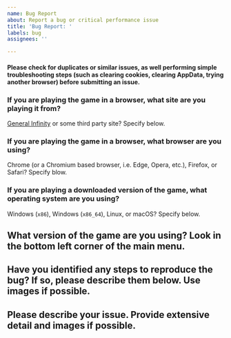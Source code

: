 ```yaml
---
name: Bug Report
about: Report a bug or critical performance issue
title: 'Bug Report: '
labels: bug
assignees: ''

---
```


#### Please check for duplicates or similar issues, as well performing simple troubleshooting steps (such as clearing cookies, clearing AppData, trying another browser) before submitting an issue.
### If you are playing the game in a browser, what site are you playing it from?
[General Infinity](https://fnf.general-infinity.tech/) or some third party site? Specify below.

### If you are playing the game in a browser, what browser are you using?
Chrome (or a Chromium based browser, i.e. Edge, Opera, etc.), Firefox, or Safari? Specify blow.

### If you are playing a downloaded version of the game, what operating system are you using?
Windows (`x86`), Windows (`x86_64`), Linux, or macOS? Specify below.

## What version of the game are you using? Look in the bottom left corner of the main menu.

## Have you identified any steps to reproduce the bug? If so, please describe them below. Use images if possible.

## Please describe your issue. Provide extensive detail and images if possible.
